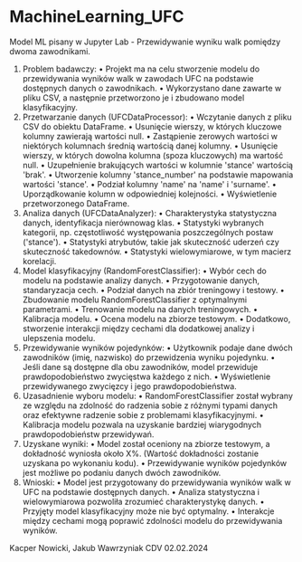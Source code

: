 # MachineLearning_UFC
Model ML pisany w Jupyter Lab - Przewidywanie wyniku walk pomiędzy dwoma zawodnikami.

1. Problem badawczy:
    • Projekt ma na celu stworzenie modelu do przewidywania wyników walk w zawodach UFC na podstawie dostępnych danych o zawodnikach.
    • Wykorzystano dane zawarte w pliku CSV, a następnie przetworzono je i zbudowano model klasyfikacyjny.
2. Przetwarzanie danych (UFCDataProcessor):
    • Wczytanie danych z pliku CSV do obiektu DataFrame.
    • Usunięcie wierszy, w których kluczowe kolumny zawierają wartości null.
    • Zastąpienie zerowych wartości w niektórych kolumnach średnią wartością danej kolumny.
    • Usunięcie wierszy, w których dowolna kolumna (spoza kluczowych) ma wartość null.
    • Uzupełnienie brakujących wartości w kolumnie 'stance' wartością 'brak'.
    • Utworzenie kolumny 'stance_number' na podstawie mapowania wartości 'stance'.
    • Podział kolumny 'name' na 'name' i 'surname'.
    • Uporządkowanie kolumn w odpowiedniej kolejności.
    • Wyświetlenie przetworzonego DataFrame.
3. Analiza danych (UFCDataAnalyzer):
    • Charakterystyka statystyczna danych, identyfikacja nierównowag klas.
    • Statystyki wybranych kategorii, np. częstotliwość występowania poszczególnych postaw ('stance').
    • Statystyki atrybutów, takie jak skuteczność uderzeń czy skuteczność takedownów.
    • Statystyki wielowymiarowe, w tym macierz korelacji.
4. Model klasyfikacyjny (RandomForestClassifier):
    • Wybór cech do modelu na podstawie analizy danych.
    • Przygotowanie danych, standaryzacja cech.
    • Podział danych na zbiór treningowy i testowy.
    • Zbudowanie modelu RandomForestClassifier z optymalnymi parametrami.
    • Trenowanie modelu na danych treningowych.
    • Kalibracja modelu.
    • Ocena modelu na zbiorze testowym.
    • Dodatkowo, stworzenie interakcji między cechami dla dodatkowej analizy i ulepszenia modelu.
5. Przewidywanie wyników pojedynków:
    • Użytkownik podaje dane dwóch zawodników (imię, nazwisko) do przewidzenia wyniku pojedynku.
    • Jeśli dane są dostępne dla obu zawodników, model przewiduje prawdopodobieństwo zwycięstwa każdego z nich.
    • Wyświetlenie przewidywanego zwycięzcy i jego prawdopodobieństwa.
6. Uzasadnienie wyboru modelu:
    • RandomForestClassifier został wybrany ze względu na zdolność do radzenia sobie z różnymi typami danych oraz efektywne radzenie sobie z problemami klasyfikacyjnymi.
    • Kalibracja modelu pozwala na uzyskanie bardziej wiarygodnych prawdopodobieństw przewidywań.
7. Uzyskane wyniki:
    • Model został oceniony na zbiorze testowym, a dokładność wyniosła około X%. (Wartość dokładności zostanie uzyskana po wykonaniu kodu).
    • Przewidywanie wyników pojedynków jest możliwe po podaniu danych dwóch zawodników.
8. Wnioski:
    • Model jest przygotowany do przewidywania wyników walk w UFC na podstawie dostępnych danych.
    • Analiza statystyczna i wielowymiarowa pozwoliła zrozumieć charakterystykę danych.
    • Przyjęty model klasyfikacyjny może nie być optymalny.
    • Interakcje między cechami mogą poprawić zdolności modelu do przewidywania wyników.


Kacper Nowicki, Jakub Wawrzyniak CDV 02.02.2024
